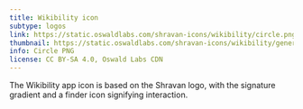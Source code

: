 ```yaml
---
title: Wikibility icon
subtype: logos
link: https://static.oswaldlabs.com/shravan-icons/wikibility/circle.png
thumbnail: https://static.oswaldlabs.com/shravan-icons/wikibility/generated/android-chrome-144x144.png
info: Circle PNG
license: CC BY-SA 4.0, Oswald Labs CDN
---
```


The Wikibility app icon is based on the Shravan logo, with the signature gradient and a finder icon signifying interaction.
